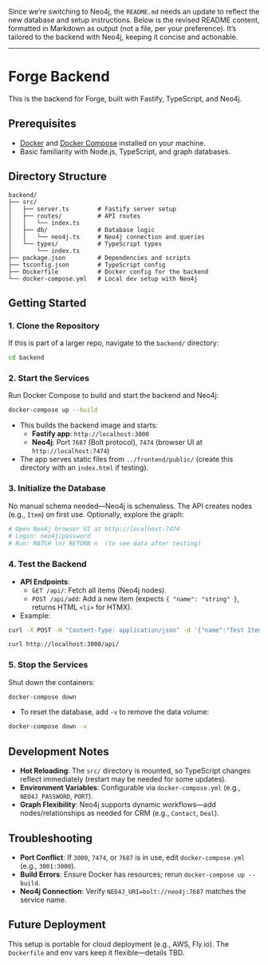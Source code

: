 Since we’re switching to Neo4j, the `README.md` needs an update to reflect the new database and setup instructions. Below is the revised README content, formatted in Markdown as output (not a file, per your preference). It’s tailored to the backend with Neo4j, keeping it concise and actionable.

---

# Forge Backend

This is the backend for Forge, built with Fastify, TypeScript, and Neo4j.

## Prerequisites

- [Docker](https://docs.docker.com/get-docker/) and [Docker Compose](https://docs.docker.com/compose/install/) installed on your machine.
- Basic familiarity with Node.js, TypeScript, and graph databases.

## Directory Structure

```
backend/
├── src/
│   ├── server.ts        # Fastify server setup
│   ├── routes/          # API routes
│   │   └── index.ts
│   ├── db/              # Database logic
│   │   └── neo4j.ts     # Neo4j connection and queries
│   └── types/           # TypeScript types
│       └── index.ts
├── package.json         # Dependencies and scripts
├── tsconfig.json        # TypeScript config
├── Dockerfile           # Docker config for the backend
└── docker-compose.yml   # Local dev setup with Neo4j
```

## Getting Started

### 1. Clone the Repository

If this is part of a larger repo, navigate to the `backend/` directory:

```bash
cd backend
```

### 2. Start the Services

Run Docker Compose to build and start the backend and Neo4j:

```bash
docker-compose up --build
```

- This builds the backend image and starts:
  - **Fastify app**: `http://localhost:3000`
  - **Neo4j**: Port `7687` (Bolt protocol), `7474` (browser UI at `http://localhost:7474`)
- The app serves static files from `../frontend/public/` (create this directory with an `index.html` if testing).

### 3. Initialize the Database

No manual schema needed—Neo4j is schemaless. The API creates nodes (e.g., `Item`) on first use. Optionally, explore the graph:

```bash
# Open Neo4j browser UI at http://localhost:7474
# Login: neo4j/password
# Run: MATCH (n) RETURN n  (to see data after testing)
```

### 4. Test the Backend

- **API Endpoints**:
  - `GET /api/`: Fetch all items (Neo4j nodes).
  - `POST /api/add`: Add a new item (expects `{ "name": "string" }`, returns HTML `<li>` for HTMX).
- Example:

```bash
curl -X POST -H "Content-Type: application/json" -d '{"name":"Test Item"}' http://localhost:3000/api/add
```

```bash
curl http://localhost:3000/api/
```

### 5. Stop the Services

Shut down the containers:

```bash
docker-compose down
```

- To reset the database, add `-v` to remove the data volume:

```bash
docker-compose down -v
```

## Development Notes

- **Hot Reloading**: The `src/` directory is mounted, so TypeScript changes reflect immediately (restart may be needed for some updates).
- **Environment Variables**: Configurable via `docker-compose.yml` (e.g., `NEO4J_PASSWORD`, `PORT`).
- **Graph Flexibility**: Neo4j supports dynamic workflows—add nodes/relationships as needed for CRM (e.g., `Contact`, `Deal`).

## Troubleshooting

- **Port Conflict**: If `3000`, `7474`, or `7687` is in use, edit `docker-compose.yml` (e.g., `3001:3000`).
- **Build Errors**: Ensure Docker has resources; rerun `docker-compose up --build`.
- **Neo4j Connection**: Verify `NEO4J_URI=bolt://neo4j:7687` matches the service name.

## Future Deployment

This setup is portable for cloud deployment (e.g., AWS, Fly.io). The `Dockerfile` and env vars keep it flexible—details TBD.
